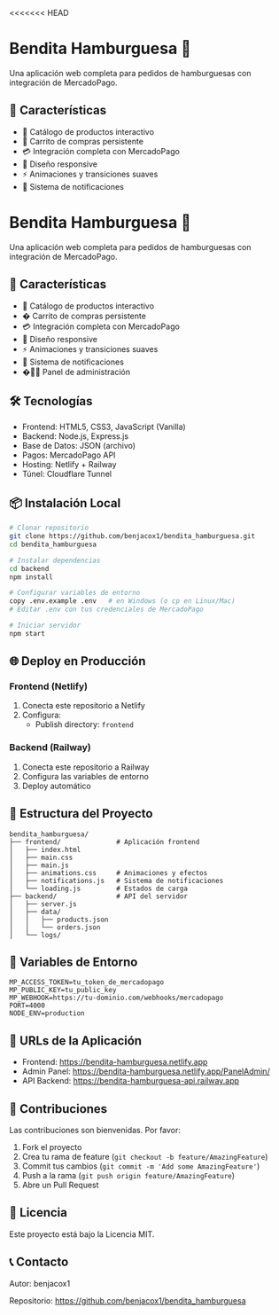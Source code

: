 <<<<<<< HEAD
# Bendita Hamburguesa 🍔

Una aplicación web completa para pedidos de hamburguesas con integración de MercadoPago.

## 🚀 Características

- 🍔 Catálogo de productos interactivo
- 🛒 Carrito de compras persistente
- 💳 Integración completa con MercadoPago
- 📱 Diseño responsive
- ⚡ Animaciones y transiciones suaves
- 🔔 Sistema de notificaciones
# Bendita Hamburguesa 🍔

Una aplicación web completa para pedidos de hamburguesas con integración de MercadoPago.

## 🚀 Características

- 🍔 Catálogo de productos interactivo
- � Carrito de compras persistente
- 💳 Integración completa con MercadoPago
- 📱 Diseño responsive
- ⚡ Animaciones y transiciones suaves
- 🔔 Sistema de notificaciones
- �👨‍💼 Panel de administración

## 🛠️ Tecnologías

- Frontend: HTML5, CSS3, JavaScript (Vanilla)
- Backend: Node.js, Express.js
- Base de Datos: JSON (archivo)
- Pagos: MercadoPago API
- Hosting: Netlify + Railway
- Túnel: Cloudflare Tunnel

## 📦 Instalación Local

```bash
# Clonar repositorio
git clone https://github.com/benjacox1/bendita_hamburguesa.git
cd bendita_hamburguesa

# Instalar dependencias
cd backend
npm install

# Configurar variables de entorno
copy .env.example .env   # en Windows (o cp en Linux/Mac)
# Editar .env con tus credenciales de MercadoPago

# Iniciar servidor
npm start
```

## 🌐 Deploy en Producción

### Frontend (Netlify)
1. Conecta este repositorio a Netlify
2. Configura:
   - Publish directory: `frontend`

### Backend (Railway)
1. Conecta este repositorio a Railway
2. Configura las variables de entorno
3. Deploy automático

## 📁 Estructura del Proyecto

```
bendita_hamburguesa/
├── frontend/              # Aplicación frontend
│   ├── index.html
│   ├── main.css
│   ├── main.js
│   ├── animations.css     # Animaciones y efectos
│   ├── notifications.js   # Sistema de notificaciones
│   └── loading.js         # Estados de carga
├── backend/               # API del servidor
│   ├── server.js
│   ├── data/
│   │   ├── products.json
│   │   └── orders.json
│   └── logs/
```

## 🔧 Variables de Entorno

```env
MP_ACCESS_TOKEN=tu_token_de_mercadopago
MP_PUBLIC_KEY=tu_public_key
MP_WEBHOOK=https://tu-dominio.com/webhooks/mercadopago
PORT=4000
NODE_ENV=production
```

## 📱 URLs de la Aplicación

- Frontend: https://bendita-hamburguesa.netlify.app
- Admin Panel: https://bendita-hamburguesa.netlify.app/PanelAdmin/
- API Backend: https://bendita-hamburguesa-api.railway.app

## 🤝 Contribuciones

Las contribuciones son bienvenidas. Por favor:

1. Fork el proyecto
2. Crea tu rama de feature (`git checkout -b feature/AmazingFeature`)
3. Commit tus cambios (`git commit -m 'Add some AmazingFeature'`)
4. Push a la rama (`git push origin feature/AmazingFeature`)
5. Abre un Pull Request

## 📄 Licencia

Este proyecto está bajo la Licencia MIT.

## 📞 Contacto

Autor: benjacox1

Repositorio: https://github.com/benjacox1/bendita_hamburguesa
